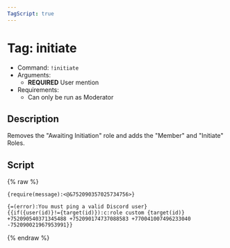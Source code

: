 ```yaml
---
TagScript: true
---
```


# Tag: initiate
- Command: `!initiate`
- Arguments: 
  - **REQUIRED** User mention
- Requirements:
  - Can only be run as Moderator


## Description

Removes the "Awaiting Initiation" role and adds the "Member" and "Initiate" Roles.

## Script

{% raw %}
```
{require(message):<@&752090357025734756>}

{=(error):You must ping a valid Discord user}
{{if({user(id)}!={target(id)}):c:role custom {target(id)} +752090540371345488 +752090174737088583 +770041007496233040 -752090021967953991}}
```
{% endraw %}
